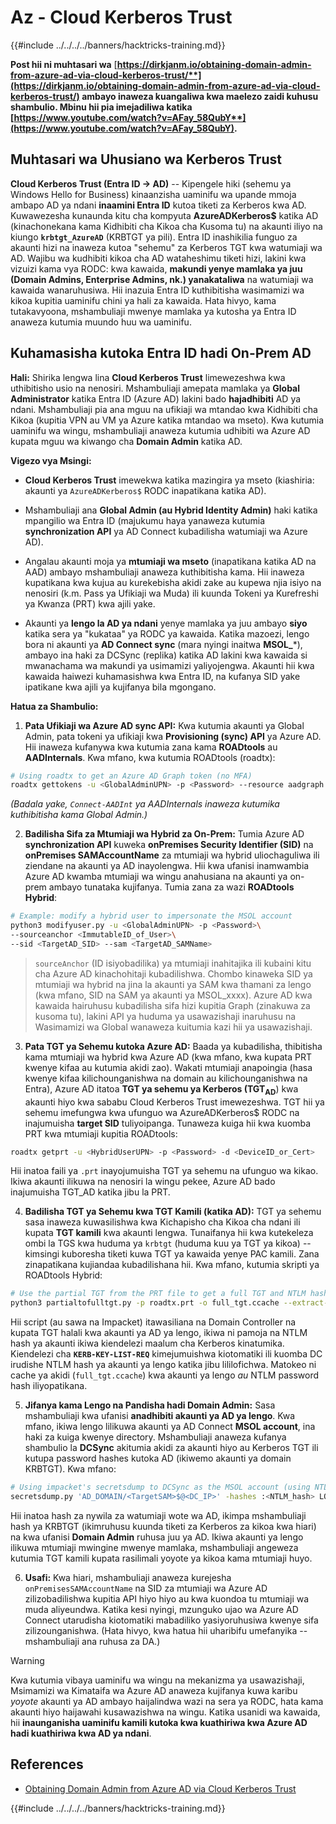 # Az - Cloud Kerberos Trust

{{#include ../../../../banners/hacktricks-training.md}}

**Post hii ni muhtasari wa** [**https://dirkjanm.io/obtaining-domain-admin-from-azure-ad-via-cloud-kerberos-trust/**](https://dirkjanm.io/obtaining-domain-admin-from-azure-ad-via-cloud-kerberos-trust/) **ambayo inaweza kuangaliwa kwa maelezo zaidi kuhusu shambulio. Mbinu hii pia imejadiliwa katika** [**https://www.youtube.com/watch?v=AFay_58QubY**](https://www.youtube.com/watch?v=AFay_58QubY)**.**

## Muhtasari wa Uhusiano wa Kerberos Trust

**Cloud Kerberos Trust (Entra ID -> AD)** -- Kipengele hiki (sehemu ya Windows Hello for Business) kinaanzisha uaminifu wa upande mmoja ambapo AD ya ndani **inaamini Entra ID** kutoa tiketi za Kerberos kwa AD. Kuwawezesha kunaunda kitu cha kompyuta **AzureADKerberos$** katika AD (kinachonekana kama Kidhibiti cha Kikoa cha Kusoma tu) na akaunti iliyo na kiungo **`krbtgt_AzureAD`** (KRBTGT ya pili). Entra ID inashikilia funguo za akaunti hizi na inaweza kutoa "sehemu" za Kerberos TGT kwa watumiaji wa AD. Wajibu wa kudhibiti kikoa cha AD wataheshimu tiketi hizi, lakini kwa vizuizi kama vya RODC: kwa kawaida, **makundi yenye mamlaka ya juu (Domain Admins, Enterprise Admins, nk.) yanakataliwa** na watumiaji wa kawaida wanaruhusiwa. Hii inazuia Entra ID kuthibitisha wasimamizi wa kikoa kupitia uaminifu chini ya hali za kawaida. Hata hivyo, kama tutakavyoona, mshambuliaji mwenye mamlaka ya kutosha ya Entra ID anaweza kutumia muundo huu wa uaminifu.

## Kuhamasisha kutoka Entra ID hadi On-Prem AD

**Hali:** Shirika lengwa lina **Cloud Kerberos Trust** limewezeshwa kwa uthibitisho usio na nenosiri. Mshambuliaji amepata mamlaka ya **Global Administrator** katika Entra ID (Azure AD) lakini bado **hajadhibiti** AD ya ndani. Mshambuliaji pia ana mguu na ufikiaji wa mtandao kwa Kidhibiti cha Kikoa (kupitia VPN au VM ya Azure katika mtandao wa mseto). Kwa kutumia uaminifu wa wingu, mshambuliaji anaweza kutumia udhibiti wa Azure AD kupata mguu wa kiwango cha **Domain Admin** katika AD.

**Vigezo vya Msingi:**

-   **Cloud Kerberos Trust** imewekwa katika mazingira ya mseto (kiashiria: akaunti ya `AzureADKerberos$` RODC inapatikana katika AD).

-   Mshambuliaji ana **Global Admin (au Hybrid Identity Admin)** haki katika mpangilio wa Entra ID (majukumu haya yanaweza kutumia **synchronization API** ya AD Connect kubadilisha watumiaji wa Azure AD).

-   Angalau akaunti moja ya **mtumiaji wa mseto** (inapatikana katika AD na AAD) ambayo mshambuliaji anaweza kuthibitisha kama. Hii inaweza kupatikana kwa kujua au kurekebisha akidi zake au kupewa njia isiyo na nenosiri (k.m. Pass ya Ufikiaji wa Muda) ili kuunda Tokeni ya Kurefreshi ya Kwanza (PRT) kwa ajili yake.

-   Akaunti ya **lengo la AD ya ndani** yenye mamlaka ya juu ambayo **siyo** katika sera ya "kukataa" ya RODC ya kawaida. Katika mazoezi, lengo bora ni akaunti ya **AD Connect sync** (mara nyingi inaitwa **MSOL_***), ambayo ina haki za DCSync (replika) katika AD lakini kwa kawaida si mwanachama wa makundi ya usimamizi yaliyojengwa. Akaunti hii kwa kawaida haiwezi kuhamasishwa kwa Entra ID, na kufanya SID yake ipatikane kwa ajili ya kujifanya bila mgongano.

**Hatua za Shambulio:**

1.  **Pata Ufikiaji wa Azure AD sync API:** Kwa kutumia akaunti ya Global Admin, pata tokeni ya ufikiaji kwa **Provisioning (sync) API** ya Azure AD. Hii inaweza kufanywa kwa kutumia zana kama **ROADtools** au **AADInternals**. Kwa mfano, kwa kutumia ROADtools (roadtx):
```bash
# Using roadtx to get an Azure AD Graph token (no MFA)
roadtx gettokens -u <GlobalAdminUPN> -p <Password> --resource aadgraph
```
*(Badala yake, `Connect-AADInt` ya AADInternals inaweza kutumika kuthibitisha kama Global Admin.)*

2.  **Badilisha Sifa za Mtumiaji wa Hybrid za On-Prem:** Tumia Azure AD **synchronization API** kuweka **onPremises Security Identifier (SID)** na **onPremises SAMAccountName** za mtumiaji wa hybrid uliochaguliwa ili ziendane na akaunti ya AD inayolengwa. Hii kwa ufanisi inamwambia Azure AD kwamba mtumiaji wa wingu anahusiana na akaunti ya on-prem ambayo tunataka kujifanya. Tumia zana za wazi **ROADtools Hybrid**:
```bash
# Example: modify a hybrid user to impersonate the MSOL account
python3 modifyuser.py -u <GlobalAdminUPN> -p <Password>\
--sourceanchor <ImmutableID_of_User>\
--sid <TargetAD_SID> --sam <TargetAD_SAMName>
```
> `sourceAnchor` (ID isiyobadilika) ya mtumiaji inahitajika ili kubaini kitu cha Azure AD kinachohitaji kubadilishwa. Chombo kinaweka SID ya mtumiaji wa hybrid na jina la akaunti ya SAM kwa thamani za lengo (kwa mfano, SID na SAM ya akaunti ya MSOL_xxxx). Azure AD kwa kawaida hairuhusu kubadilisha sifa hizi kupitia Graph (zinakuwa za kusoma tu), lakini API ya huduma ya usawazishaji inaruhusu na Wasimamizi wa Global wanaweza kuitumia kazi hii ya usawazishaji.

3.  **Pata TGT ya Sehemu kutoka Azure AD:** Baada ya kubadilisha, thibitisha kama mtumiaji wa hybrid kwa Azure AD (kwa mfano, kwa kupata PRT kwenye kifaa au kutumia akidi zao). Wakati mtumiaji anapoingia (hasa kwenye kifaa kilichounganishwa na domain au kilichounganishwa na Entra), Azure AD itatoa **TGT ya sehemu ya Kerberos (TGT**<sub>**AD**</sub>) kwa akaunti hiyo kwa sababu Cloud Kerberos Trust imewezeshwa. TGT hii ya sehemu imefungwa kwa ufunguo wa AzureADKerberos$ RODC na inajumuisha **target SID** tuliyoipanga. Tunaweza kuiga hii kwa kuomba PRT kwa mtumiaji kupitia ROADtools:
```bash
roadtx getprt -u <HybridUserUPN> -p <Password> -d <DeviceID_or_Cert>
```
Hii inatoa faili ya `.prt` inayojumuisha TGT ya sehemu na ufunguo wa kikao. Ikiwa akaunti ilikuwa na nenosiri la wingu pekee, Azure AD bado inajumuisha TGT_AD katika jibu la PRT.

4.  **Badilisha TGT ya Sehemu kwa TGT Kamili (katika AD):** TGT ya sehemu sasa inaweza kuwasilishwa kwa Kichapisho cha Kikoa cha ndani ili kupata **TGT kamili** kwa akaunti lengwa. Tunaifanya hii kwa kutekeleza ombi la TGS kwa huduma ya `krbtgt` (huduma kuu ya TGT ya kikoa) -- kimsingi kuboresha tiketi kuwa TGT ya kawaida yenye PAC kamili. Zana zinapatikana kujiandaa kubadilishana hii. Kwa mfano, kutumia skripti ya ROADtools Hybrid:
```bash
# Use the partial TGT from the PRT file to get a full TGT and NTLM hash
python3 partialtofulltgt.py -p roadtx.prt -o full_tgt.ccache --extract-hash
```
Hii script (au sawa na Impacket) itawasiliana na Domain Controller na kupata TGT halali kwa akaunti ya AD ya lengo, ikiwa ni pamoja na NTLM hash ya akaunti ikiwa kiendelezi maalum cha Kerberos kinatumika. Kiendelezi cha **`KERB-KEY-LIST-REQ`** kimejumuishwa kiotomatiki ili kuomba DC irudishe NTLM hash ya akaunti ya lengo katika jibu lililofichwa. Matokeo ni cache ya akidi (`full_tgt.ccache`) kwa akaunti ya lengo *au* NTLM password hash iliyopatikana.

5.  **Jifanya kama Lengo na Pandisha hadi Domain Admin:** Sasa mshambuliaji kwa ufanisi **anadhibiti akaunti ya AD ya lengo**. Kwa mfano, ikiwa lengo lilikuwa akaunti ya AD Connect **MSOL account**, ina haki za kuiga kwenye directory. Mshambuliaji anaweza kufanya shambulio la **DCSync** akitumia akidi za akaunti hiyo au Kerberos TGT ili kutupa password hashes kutoka AD (ikiwemo akaunti ya domain KRBTGT). Kwa mfano:
```bash
# Using impacket's secretsdump to DCSync as the MSOL account (using NTLM hash)
secretsdump.py 'AD_DOMAIN/<TargetSAM>$@<DC_IP>' -hashes :<NTLM_hash> LOCAL
```
Hii inatoa hash za nywila za watumiaji wote wa AD, ikimpa mshambuliaji hash ya KRBTGT (ikimruhusu kuunda tiketi za Kerberos za kikoa kwa hiari) na kwa ufanisi **Domain Admin** ruhusa juu ya AD. Ikiwa akaunti ya lengo ilikuwa mtumiaji mwingine mwenye mamlaka, mshambuliaji angeweza kutumia TGT kamili kupata rasilimali yoyote ya kikoa kama mtumiaji huyo.

6.  **Usafi:** Kwa hiari, mshambuliaji anaweza kurejesha `onPremisesSAMAccountName` na SID za mtumiaji wa Azure AD zilizobadilishwa kupitia API hiyo hiyo au kwa kuondoa tu mtumiaji wa muda aliyeundwa. Katika kesi nyingi, mzunguko ujao wa Azure AD Connect utarudisha kiotomatiki mabadiliko yasiyoruhusiwa kwenye sifa zilizounganishwa. (Hata hivyo, kwa hatua hii uharibifu umefanyika -- mshambuliaji ana ruhusa za DA.)

> [!WARNING]
> Kwa kutumia vibaya uaminifu wa wingu na mekanizma ya usawazishaji, Msimamizi wa Kimataifa wa Azure AD anaweza kujifanya kuwa karibu *yoyote* akaunti ya AD ambayo haijalindwa wazi na sera ya RODC, hata kama akaunti hiyo haijawahi kusawazishwa na wingu. Katika usanidi wa kawaida, hii **inaunganisha uaminifu kamili kutoka kwa kuathiriwa kwa Azure AD hadi kuathiriwa kwa AD ya ndani**.


## References

- [Obtaining Domain Admin from Azure AD via Cloud Kerberos Trust](https://dirkjanm.io/obtaining-domain-admin-from-azure-ad-via-cloud-kerberos-trust/)



{{#include ../../../../banners/hacktricks-training.md}}
